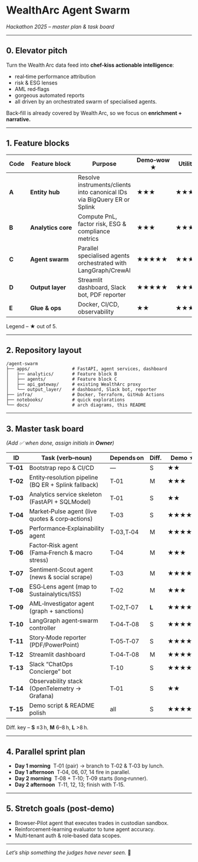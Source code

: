 # WealthArc Agent Swarm  
*Hackathon 2025 – master plan & task board*

---

## 0. Elevator pitch
Turn the Wealth Arc data feed into **chef‑kiss actionable intelligence**:
* real‑time performance attribution
* risk & ESG lenses
* AML red‑flags
* gorgeous automated reports
* all driven by an orchestrated swarm of specialised agents.

Back‑fill is already covered by Wealth Arc, so we focus on **enrichment + narrative.**

---

## 1. Feature blocks
| Code | Feature block | Purpose | Demo‑wow ★ | Utility ★ |
|------|---------------|---------|-------------|-----------|
| **A** | **Entity hub** | Resolve instruments/clients into canonical IDs via BigQuery ER or Splink | ★★★ | ★★★★★ |
| **B** | **Analytics core** | Compute PnL, factor risk, ESG & compliance metrics | ★★★ | ★★★★★ |
| **C** | **Agent swarm** | Parallel specialised agents orchestrated with LangGraph/CrewAI | ★★★★★ | ★★★★ |
| **D** | **Output layer** | Streamlit dashboard, Slack bot, PDF reporter | ★★★★★ | ★★★★ |
| **E** | **Glue & ops** | Docker, CI/CD, observability | ★★ | ★★★★★ |

Legend – ★ out of 5.

---

## 2. Repository layout
```
/agent-swarm
├── apps/                # FastAPI, agent services, dashboard
│   ├── analytics/       # Feature block B
│   ├── agents/          # Feature block C
│   ├── api_gateway/     # existing WealthArc proxy
│   └── output_layer/    # dashboard, Slack bot, reporter
├── infra/               # Docker, Terraform, GitHub Actions
├── notebooks/           # quick explorations
└── docs/                # arch diagrams, this README
```

---

## 3. Master task board
*(Add ✅ when done, assign initials in **Owner**)*

| ID | Task (verb–noun) | Depends on | Diff. | Demo ★ | Util. ★ | Owner | Status |
|----|------------------|-----------|-------|--------|---------|-------|--------|
| **T‑01** | Bootstrap repo & CI/CD | — | S | ★★ | ★★★★★ | | ☐ |
| **T‑02** | Entity‑resolution pipeline (BQ ER + Splink fallback) | T‑01 | M | ★★★ | ★★★★★ | | ☐ |
| **T‑03** | Analytics service skeleton (FastAPI + SQLModel) | T‑01 | S | ★★ | ★★★★★ | | ☐ |
| **T‑04** | Market‑Pulse agent (live quotes & corp‑actions) | T‑03 | S | ★★★★ | ★★★★ | | ☐ |
| **T‑05** | Performance‑Explainability agent | T‑03,T‑04 | M | ★★★★ | ★★★★★ | | ☐ |
| **T‑06** | Factor‑Risk agent (Fama‑French & macro stress) | T‑04 | M | ★★★ | ★★★★ | | ☐ |
| **T‑07** | Sentiment‑Scout agent (news & social scrape) | T‑03 | M | ★★★★ | ★★★ | | ☐ |
| **T‑08** | ESG‑Lens agent (map to Sustainalytics/ISS) | T‑02 | M | ★★★ | ★★★★ | | ☐ |
| **T‑09** | AML‑Investigator agent (graph + sanctions) | T‑02,T‑07 | **L** | ★★★★ | ★★★★ | | ☐ |
| **T‑10** | LangGraph agent‑swarm controller | T‑04‑T‑08 | S | ★★★★ | ★★★ | | ☐ |
| **T‑11** | Story‑Mode reporter (PDF/PowerPoint) | T‑05‑T‑07 | S | ★★★★★ | ★★★ | | ☐ |
| **T‑12** | Streamlit dashboard | T‑04‑T‑08 | M | ★★★★★ | ★★★★ | | ☐ |
| **T‑13** | Slack “ChatOps Concierge” bot | T‑10 | S | ★★★★★ | ★★★ | | ☐ |
| **T‑14** | Observability stack (OpenTelemetry → Grafana) | T‑01 | S | ★★ | ★★★★ | | ☐ |
| **T‑15** | Demo script & README polish | all | S | ★★★★ | ★★★★ | | ☐ |

Diff. key – **S** ≤3 h, **M** 6–8 h, **L** >8 h.

---

## 4. Parallel sprint plan
- **Day 1 morning**  T‑01 (pair) → branch to T‑02 & T‑03 by lunch.
- **Day 1 afternoon**  T‑04, 06, 07, 14 fire in parallel.
- **Day 2 morning**  T‑08 + T‑10; T‑09 starts (long‑runner).
- **Day 2 afternoon**  T‑11, 12, 13; finish with T‑15.

---

## 5. Stretch goals (post‑demo)
- Browser‑Pilot agent that executes trades in custodian sandbox.
- Reinforcement‑learning evaluator to tune agent accuracy.
- Multi‑tenant auth & role‑based data scopes.

---

*Let’s ship something the judges have never seen.* 🚀

